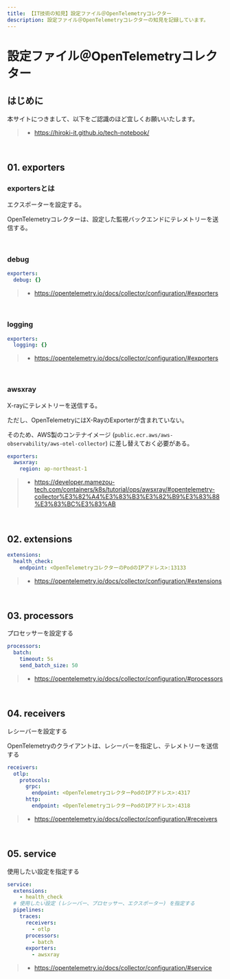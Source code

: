 ```yaml
---
title: 【IT技術の知見】設定ファイル＠OpenTelemetryコレクター
description: 設定ファイル＠OpenTelemetryコレクターの知見を記録しています。
---
```


# 設定ファイル＠OpenTelemetryコレクター

## はじめに

本サイトにつきまして、以下をご認識のほど宜しくお願いいたします。

> - https://hiroki-it.github.io/tech-notebook/

<br>

## 01. exporters

### exportersとは

エクスポーターを設定する。

OpenTelemetryコレクターは、設定した監視バックエンドにテレメトリーを送信する。

<br>

### debug

```yaml
exporters:
  debug: {}
```

> - https://opentelemetry.io/docs/collector/configuration/#exporters

<br>

### logging

```yaml
exporters:
  logging: {}
```

> - https://opentelemetry.io/docs/collector/configuration/#exporters

<br>

### awsxray

X-rayにテレメトリーを送信する。

ただし、OpenTelemetryにはX-RayのExporterが含まれていない。

そのため、AWS製のコンテナイメージ (`public.ecr.aws/aws-observability/aws-otel-collector`) に差し替えておく必要がある。

```yaml
exporters:
  awsxray:
    region: ap-northeast-1
```

> - https://developer.mamezou-tech.com/containers/k8s/tutorial/ops/awsxray/#opentelemetry-collector%E3%82%A4%E3%83%B3%E3%82%B9%E3%83%88%E3%83%BC%E3%83%AB

<br>

## 02. extensions

```yaml
extensions:
  health_check:
    endpoint: <OpenTelemetryコレクターのPodのIPアドレス>:13133
```

> - https://opentelemetry.io/docs/collector/configuration/#extensions

<br>

## 03. processors

プロセッサーを設定する

```yaml
processors:
  batch:
    timeout: 5s
    send_batch_size: 50
```

> - https://opentelemetry.io/docs/collector/configuration/#processors

<br>

## 04. receivers

レシーバーを設定する

OpenTelemetryのクライアントは、レシーバーを指定し、テレメトリーを送信する

```yaml
receivers:
  otlp:
    protocols:
      grpc:
        endpoint: <OpenTelemetryコレクターPodのIPアドレス>:4317
      http:
        endpoint: <OpenTelemetryコレクターPodのIPアドレス>:4318
```

> - https://opentelemetry.io/docs/collector/configuration/#receivers

<br>

## 05. service

使用したい設定を指定する

```yaml
service:
  extensions:
    - health_check
  # 使用したい設定 (レシーバー、プロセッサー、エクスポーター) を指定する
  pipelines:
    traces:
      receivers:
        - otlp
      processors:
        - batch
      exporters:
        - awsxray
```

> - https://opentelemetry.io/docs/collector/configuration/#service

<br>
